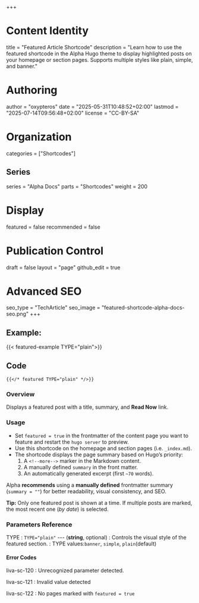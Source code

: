+++
# Content Identity
title = "Featured Article Shortcode"
description = "Learn how to use the featured shortcode in the Alpha Hugo theme to display highlighted posts on your homepage or section pages. Supports multiple styles like plain, simple, and banner."

# Authoring
author = "oxypteros"
date = "2025-05-31T10:48:52+02:00"
lastmod = "2025-07-14T09:56:48+02:00"
license = "CC-BY-SA"

# Organization
categories = ["Shortcodes"]

## Series
series = "Alpha Docs"
parts = "Shortcodes"
weight = 200

# Display
featured = false
recommended = false

# Publication Control
draft = false
layout = "page"
github_edit = true

# Advanced SEO
seo_type = "TechArticle"
seo_image = "featured-shortcode-alpha-docs-seo.png"
+++
<!--more-->
## Example:
{{< featured-example TYPE="plain">}}

## Code
```go-html-template
{{</* featured TYPE="plain" */>}}
```
### Overview
Displays a featured post with a title, summary, and **Read Now** link.

### Usage
- Set `featured = true` in the frontmatter of the content page you want to feature and restart the `hugo server` to preview.
- Use this shortcode on the homepage and section pages (i.e. `_index.md`).
- The shortcode displays the page summary based on Hugo’s priority:
    1. A `<!--more-->` marker in the Markdown content.
    2. A manually defined `summary` in the front matter.
    3. An automatically generated excerpt (first `~70` words).

Alpha **recommends** using a **manually defined** frontmatter summary (`summary = ""`) for better readability, visual consistency, and SEO.

**Tip:** Only one featured post is shown at a time. If multiple posts are marked, the most recent one (*by date*) is selected.
### Parameters Reference
TYPE
: `TYPE="plain"` ---  (**string**, optional) 
: Controls the visual style of the featured section.
: TYPE values:`banner`, `simple`, `plain`(default)

#### Error Codes

liva-sc-120
: Unrecognized parameter detected.

liva-sc-121
: Invalid value detected

liva-sc-122
: No pages marked with `featured = true`
